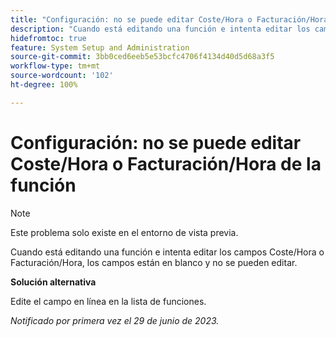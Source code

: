 ```yaml
---
title: "Configuración: no se puede editar Coste/Hora o Facturación/Hora de la función"
description: "Cuando está editando una función e intenta editar los campos Coste/Hora o Facturación/Hora, los campos están en blanco y no se pueden editar."
hidefromtoc: true
feature: System Setup and Administration
source-git-commit: 3bb0ced6eeb5e53bcfc4706f4134d40d5d68a3f5
workflow-type: tm+mt
source-wordcount: '102'
ht-degree: 100%

---
```



# Configuración: no se puede editar Coste/Hora o Facturación/Hora de la función

>[!NOTE]
>
>Este problema solo existe en el entorno de vista previa.

Cuando está editando una función e intenta editar los campos Coste/Hora o Facturación/Hora, los campos están en blanco y no se pueden editar.

**Solución alternativa**

Edite el campo en línea en la lista de funciones.

_Notificado por primera vez el 29 de junio de 2023._

